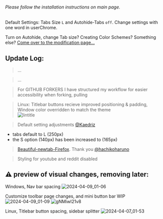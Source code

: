 ###### Please follow the installation instructions on main page.

Default Settings: Tabs Size `L` and Autohide-Tabs `off`. Change settings with one word in userChrome.

Turn on Autohide, change Tab size? Creating Color Schemes? Something else? [Come over to the modification page...](https://github.com/soulhotel/FF-ULTIMA/blob/main/help/Modification.md)

## Update Log:

> ...

> ...

> For GITHUB FORKERS I have structured my workflow for easier accessibility when forking, pulling

> Linux: Titlebar buttons recieve improved positioning & padding, Window color overridden to match the theme<br>
![lintitle](https://github.com/soulhotel/FF-ULTIMA/assets/155501797/62e418ed-f2f4-4f74-81f5-8429a2ed9d2d)

> Default setting adjustments [@Kaedriz](https://github.com/Kaedriz)
- tabs default to L (250px)
- the S option (140px) has been increased to (165px)

>  [Beautiful-newtab-Firefox](https://github.com/hachikoharuno/Beautiful-newtab-Firefox). Thank you [@hachikoharuno](https://github.com/hachikoharuno)

> Styling for youtube and reddit disabled

## :warning: preview of visual changes, removing later:

Windows, Nav bar spacing
![2024-04-09_01-06](https://github.com/soulhotel/FF-ULTIMA/assets/155501797/98174cd2-768f-4422-b017-4bd1ebd24d34)

Customize toolbar page changes, and mini button bar WIP<br>
![2024-04-09_01-09](https://github.com/soulhotel/FF-ULTIMA/assets/155501797/db3948e7-3da0-4c10-a49d-e9de878fa124)
![gNMiwI21v8](https://github.com/soulhotel/FF-ULTIMA/assets/155501797/6e7037e3-dd82-4b44-ba8a-6ac60346e4c0)

Linux, Titlebar button spacing, sidebar splitter
 ![2024-04-07_01-53](https://github.com/soulhotel/FF-ULTIMA/assets/155501797/7c227735-45b2-4b21-b095-0e0b2c552e5e)
